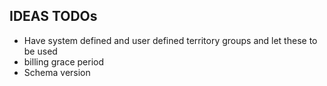 ## IDEAS TODOs

- Have system defined and user defined territory groups and let these to be used
- billing grace period
- Schema version
